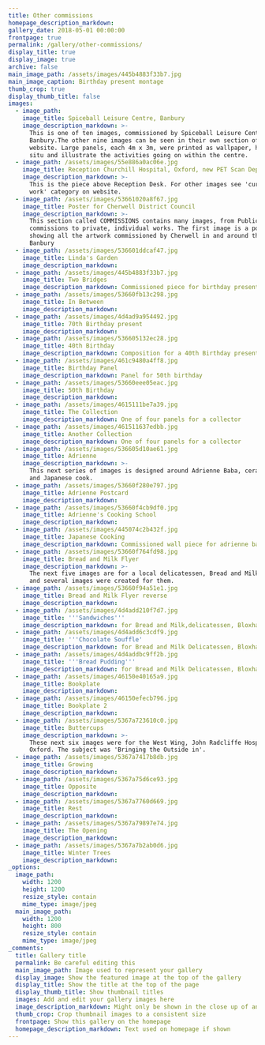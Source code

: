 ```yaml
---
title: Other commissions
homepage_description_markdown:
gallery_date: 2018-05-01 00:00:00
frontpage: true
permalink: /gallery/other-commissions/
display_title: true
display_image: true
archive: false
main_image_path: /assets/images/445b4883f33b7.jpg
main_image_caption: Birthday present montage
thumb_crop: true
display_thumb_title: false
images:
  - image_path:
    image_title: Spiceball Leisure Centre, Banbury
    image_description_markdown: >-
      This is one of ten images, commissioned by Spiceball Leisure Centre,
      Banbury.The other nine images can be seen in their own section of this
      website. Large panels, each 4m x 3m, were printed as wallpaper, hung in
      situ and illustrate the activities going on within the centre.
  - image_path: /assets/images/55e886a0ac06e.jpg
    image_title: Reception Churchill Hospital, Oxford, new PET Scan Dept.
    image_description_markdown: >-
      This is the piece above Reception Desk. For other images see 'current
      work' category on website.
  - image_path: /assets/images/53661020a8f67.jpg
    image_title: Poster for Cherwell District Council
    image_description_markdown: >-
      This section called COMMISSIONS contains many images, from Public
      commissions to private, individual works. The first image is a poster
      showing all the artwork commissioned by Cherwell in and around the town of
      Banbury
  - image_path: /assets/images/536601ddcaf47.jpg
    image_title: Linda's Garden
    image_description_markdown:
  - image_path: /assets/images/445b4883f33b7.jpg
    image_title: Two Bridges
    image_description_markdown: Commissioned piece for birthday present
  - image_path: /assets/images/53660fb13c298.jpg
    image_title: In Between
    image_description_markdown:
  - image_path: /assets/images/4d4ad9a954492.jpg
    image_title: 70th Birthday present
    image_description_markdown:
  - image_path: /assets/images/536605132ec28.jpg
    image_title: 40th Birthday
    image_description_markdown: Composition for a 40th Birthday present
  - image_path: /assets/images/461c9480a4ff8.jpg
    image_title: Birthday Panel
    image_description_markdown: Panel for 50th birthday
  - image_path: /assets/images/53660eee05eac.jpg
    image_title: 50th Birthday
    image_description_markdown:
  - image_path: /assets/images/4615111be7a39.jpg
    image_title: The Collection
    image_description_markdown: One of four panels for a collector
  - image_path: /assets/images/461511637edbb.jpg
    image_title: Another Collection
    image_description_markdown: One of four panels for a collector
  - image_path: /assets/images/536605d10ae61.jpg
    image_title: Adrienne
    image_description_markdown: >-
      This next series of images is designed around Adrienne Baba, ceramicist
      and Japanese cook.
  - image_path: /assets/images/53660f280e797.jpg
    image_title: Adrienne Postcard
    image_description_markdown:
  - image_path: /assets/images/53660f4cb9df0.jpg
    image_title: Adrienne's Cooking School
    image_description_markdown:
  - image_path: /assets/images/445074c2b432f.jpg
    image_title: Japanese Cooking
    image_description_markdown: Commissioned wall piece for adrienne baba and togo igawa
  - image_path: /assets/images/53660f764fd98.jpg
    image_title: Bread and Milk Flyer
    image_description_markdown: >-
      The next five images are for a local delicatessen, Bread and Milk. A flyer
      and several images were created for them.
  - image_path: /assets/images/53660f94a51e1.jpg
    image_title: Bread and Milk Flyer reverse
    image_description_markdown:
  - image_path: /assets/images/4d4add210f7d7.jpg
    image_title: '''Sandwiches'''
    image_description_markdown: for Bread and Milk,delicatessen, Bloxham, Oxfordshire
  - image_path: /assets/images/4d4add6c3cdf9.jpg
    image_title: '''Chocolate Souffle'
    image_description_markdown: for Bread and Milk Delicatessen, Bloxham, Oxfordshire
  - image_path: /assets/images/4d4addbc9ff2b.jpg
    image_title: '''Bread Pudding'''
    image_description_markdown: for Bread and Milk Delicatessen, Bloxham, Oxfordshire
  - image_path: /assets/images/46150e40165a9.jpg
    image_title: Bookplate
    image_description_markdown:
  - image_path: /assets/images/46150efecb796.jpg
    image_title: Bookplate 2
    image_description_markdown:
  - image_path: /assets/images/5367a723610c0.jpg
    image_title: Buttercups
    image_description_markdown: >-
      These next six images were for the West Wing, John Radcliffe Hospital in
      Oxford. The subject was 'Bringing the Outside in'.
  - image_path: /assets/images/5367a7417b8db.jpg
    image_title: Growing
    image_description_markdown:
  - image_path: /assets/images/5367a75d6ce93.jpg
    image_title: Opposite
    image_description_markdown:
  - image_path: /assets/images/5367a7760d669.jpg
    image_title: Rest
    image_description_markdown:
  - image_path: /assets/images/5367a79897e74.jpg
    image_title: The Opening
    image_description_markdown:
  - image_path: /assets/images/5367a7b2ab0d6.jpg
    image_title: Winter Trees
    image_description_markdown:
_options:
  image_path:
    width: 1200
    height: 1200
    resize_style: contain
    mime_type: image/jpeg
  main_image_path:
    width: 1200
    height: 800
    resize_style: contain
    mime_type: image/jpeg
_comments:
  title: Gallery title
  permalink: Be careful editing this
  main_image_path: Image used to represent your gallery
  display_image: Show the featured image at the top of the gallery
  display_title: Show the title at the top of the page
  display_thumb_title: Show thumbnail titles
  images: Add and edit your gallery images here
  image_description_markdown: Might only be shown in the close up of an image
  thumb_crop: Crop thumbnail images to a consistent size
  frontpage: Show this gallery on the homepage
  homepage_description_markdown: Text used on homepage if shown
---
```




